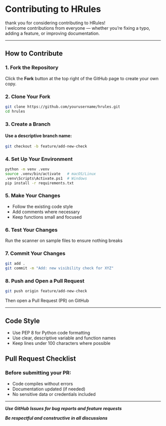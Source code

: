 # Contributing to HRules

thank you for considering contributing to HRules!  
I welcome contributions from everyone — whether you’re fixing a typo, adding a feature, or improving documentation.

---

## How to Contribute

### 1. Fork the Repository
Click the **Fork** button at the top right of the GitHub page to create your own copy.

### 2. Clone Your Fork
```bash
git clone https://github.com/yourusername/hrules.git
cd hrules
```

### 3. Create a Branch
#### Use a descriptive branch name:
```bash
git checkout -b feature/add-new-check
```

### 4. Set Up Your Environment
```bash
python -m venv .venv
source .venv/bin/activate   # macOS/Linux
.venv\Scripts\Activate.ps1  # Windows
pip install -r requirements.txt
```

### 5. Make Your Changes
- Follow the existing code style
- Add comments where necessary
- Keep functions small and focused

### 6. Test Your Changes
Run the scanner on sample files to ensure nothing breaks

### 7. Commit Your Changes
```bash
git add .
git commit -m "Add: new visibility check for XYZ"
```

### 8. Push and Open a Pull Request
```bash
git push origin feature/add-new-check
```
Then open a Pull Request (PR) on GitHub

** **
## Code Style
- Use PEP 8 for Python code formatting
- Use clear, descriptive variable and function names
- Keep lines under 100 characters where possible


## Pull Request Checklist
### Before submitting your PR:
- Code compiles without errors
- Documentation updated (if needed)
- No sensitive data or credentials included

** ** 

***Use GitHub Issues for bug reports and feature requests***

***Be respectful and constructive in all discussions***